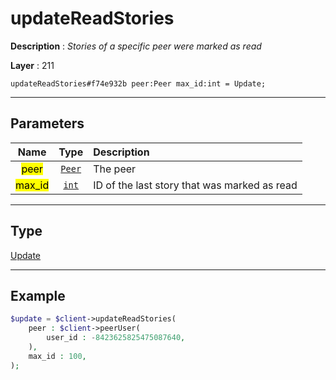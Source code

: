 # updateReadStories

**Description** : *Stories of a specific peer were marked as read*

**Layer** : 211

```tl
updateReadStories#f74e932b peer:Peer max_id:int = Update;
```

---

## Parameters

| Name | Type | Description |
| :---: | :---: | :--- |
| <mark>peer</mark> | [`Peer`](type/Peer) | The peer |
| <mark>max_id</mark> | [`int`](type/int) | ID of the last story that was marked as read |

---

## Type

[Update](type/Update)

---

## Example

```php
$update = $client->updateReadStories(
	peer : $client->peerUser(
		user_id : -8423625825475087640,
	),
	max_id : 100,
);
```